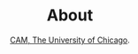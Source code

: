 ---
layout: About
title: About
permalink: /
subtitle: <a href='https://cam.uchicago.edu/'>CAM, The University of Chicago</a>.

profile:
  align: right
  image: prof_pic.jpg
  image_circular: false # crops the image to make it circular
  address: >
    <p>Qichen Xu</p>
    <p>qichenxu@uchicago.edu</p>
    <p>Chicago, IL</p>

news: false  # includes a list of news items
latest_posts: false  # includes a list of the newest posts
selected_papers: false # includes a list of papers marked as "selected={true}"
social: false  # includes social icons at the bottom of the page
---